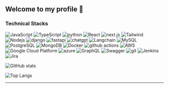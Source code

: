 
## Welcome to my profile :clap:

### Technical Stacks

<p>
  <img alt="JavaScript" src="https://img.shields.io/badge/-JavaScript-A17ECE?style=flat-square&logo=javascript&logoColor=white" />
  <img alt="TypeScript" src="https://img.shields.io/badge/-TypeScript-007ACC?style=flat-square&logo=typescript&logoColor=white" />
  <img alt="python" src="https://img.shields.io/badge/-Python-F9A03C?style=flat-square&logo=python&logoColor=white" />
  <img alt="React" src="https://img.shields.io/badge/-React-45b8d8?style=flat-square&logo=react&logoColor=white" />
  <img alt="next.js" src="https://img.shields.io/badge/-Next.js-764ABC?style=flat-square&logo=next.js&logoColor=white" />
  <img alt="Tailwind" src="https://img.shields.io/badge/-TailwndCSS-007ACC?style=flat-square&logo=tailwindcss&logoColor=white" />
  <img alt="Nodejs" src="https://img.shields.io/badge/-Nodejs-43853d?style=flat-square&logo=Node.js&logoColor=white" />
  <img alt="django" src="https://img.shields.io/badge/-Django-E34F26?style=flat-square&logo=django&logoColor=white" />
  <img alt="fastapi" src="https://img.shields.io/badge/-FastAPI-db7092?style=flat-square&logo=fastapi&logoColor=white" />
  <img alt="chatgpt" src="https://img.shields.io/badge/-Chatgpt-CC6699?style=flat-square&logo=openai&logoColor=white" />
  <img alt="Langchain" src="https://img.shields.io/badge/-Langchain-ea2845?style=flat-square&logo=Langchain&logoColor=white" />
  <img alt="MySQL" src="https://img.shields.io/badge/-MySQL-F7B93E?style=flat-square&logo=MySQL&logoColor=white" />
  <img alt="PostgreSQL" src="https://img.shields.io/badge/-PostgreSQL-430098?style=flat-square&logo=PostgreSQL&logoColor=white" />
  <img alt="MongoDB" src="https://img.shields.io/badge/-MongoDB-13aa52?style=flat-square&logo=mongodb&logoColor=white" />
  <img alt="Docker" src="https://img.shields.io/badge/-Docker-46a2f1?style=flat-square&logo=docker&logoColor=white" />
  <img alt="github actions" src="https://img.shields.io/badge/-Github_Actions-2088FF?style=flat-square&logo=github-actions&logoColor=white" />
  <img alt="AWS" src="https://img.shields.io/badge/-AWS-EC4A3F?style=flat-square&logo=amazon&logoColor=white" />
  <img alt="Google Cloud Platform" src="https://img.shields.io/badge/-Google_Cloud_Platform-1a73e8?style=flat-square&logo=google-cloud&logoColor=white" />
  <img alt="azure" src="https://img.shields.io/badge/-Azure-FB542B?style=flat-square&logo=&logoColor=white" />
  <img alt="GraphQL" src="https://img.shields.io/badge/-GraphQL-E10098?style=flat-square&logo=graphql&logoColor=white" />
  <img alt="Swagger" src="https://img.shields.io/badge/-Swagger-311C87?style=flat-square&logo=Swagger&logoColor=white" />
  <img alt="git" src="https://img.shields.io/badge/-Git-F05032?style=flat-square&logo=git&logoColor=white" />
  <img alt="Jenkins" src="https://img.shields.io/badge/-Jenkins-B7178C?style=flat-square&logo=Jenkins&logoColor=white" />
  <img alt="Jira" src="https://img.shields.io/badge/-Jira-ea2845?style=flat-square&logo=Jira&logoColor=white" />
</p>

![GitHub stats](https://github-readme-stats.vercel.app/api?username=olehsorych&show_icons=true&theme=radical)

![Top Langs](https://github-readme-stats.vercel.app/api/top-langs/?username=olehsorych&layout=compact)

************
